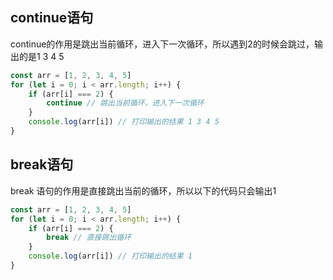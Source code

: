## continue语句

continue的作用是跳出当前循环，进入下一次循环，所以遇到2的时候会跳过，输出的是1 3 4 5

```JavaScript
const arr = [1, 2, 3, 4, 5]
for (let i = 0; i < arr.length; i++) {
    if (arr[i] === 2) {
        continue // 跳出当前循环，进入下一次循环
    }
    console.log(arr[i]) // 打印输出的结果 1 3 4 5
}
```

## break语句

 break 语句的作用是直接跳出当前的循环，所以以下的代码只会输出1

```javascript
const arr = [1, 2, 3, 4, 5]
for (let i = 0; i < arr.length; i++) {
    if (arr[i] === 2) {
        break // 直接跳出循环
    }
    console.log(arr[i]) // 打印输出的结果 1 
}
```


